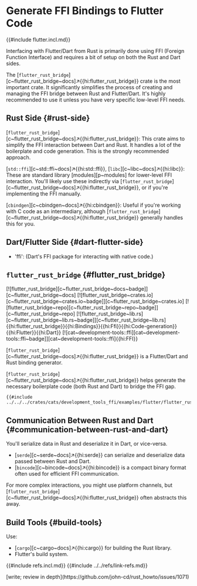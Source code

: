# Generate FFI Bindings to Flutter Code

{{#include flutter.incl.md}}

Interfacing with Flutter/Dart from Rust is primarily done using FFI (Foreign Function Interface) and requires a bit of setup on both the Rust and Dart sides.

The [`flutter_rust_bridge`][c~flutter_rust_bridge~docs]↗{{hi:flutter_rust_bridge}} crate is the most important crate. It significantly simplifies the process of creating and managing the FFI bridge between Rust and Flutter/Dart. It's highly recommended to use it unless you have very specific low-level FFI needs.

## Rust Side {#rust-side}

[`flutter_rust_bridge`][c~flutter_rust_bridge~docs]↗{{hi:flutter_rust_bridge}}: This crate aims to simplify the FFI interaction between Dart and Rust. It handles a lot of the boilerplate and code generation. This is the strongly recommended approach.

[`std::ffi`][c~std::ffi~docs]↗{{hi:std::ffi}}, [`libc`][c~libc~docs]↗{{hi:libc}}: These are standard library [modules][p~modules] for lower-level FFI interaction. You'll likely use these indirectly via [`flutter_rust_bridge`][c~flutter_rust_bridge~docs]↗{{hi:flutter_rust_bridge}}, or if you're implementing the FFI manually.

[`cbindgen`][c~cbindgen~docs]↗{{hi:cbindgen}}: Useful if you're working with C code as an intermediary, although [`flutter_rust_bridge`][c~flutter_rust_bridge~docs]↗{{hi:flutter_rust_bridge}} generally handles this for you.

## Dart/Flutter Side {#dart-flutter-side}

- 'ffi': (Dart's FFI package for interacting with native code.)

## `flutter_rust_bridge` {#flutter_rust_bridge}

[![flutter_rust_bridge][c~flutter_rust_bridge~docs~badge]][c~flutter_rust_bridge~docs] [![flutter_rust_bridge~crates.io][c~flutter_rust_bridge~crates.io~badge]][c~flutter_rust_bridge~crates.io] [![flutter_rust_bridge~repo][c~flutter_rust_bridge~repo~badge]][c~flutter_rust_bridge~repo] [![flutter_rust_bridge~lib.rs][c~flutter_rust_bridge~lib.rs~badge]][c~flutter_rust_bridge~lib.rs]{{hi:flutter_rust_bridge}}{{hi:Bindings}}{{hi:Ffi}}{{hi:Code-generation}}{{hi:Flutter}}{{hi:Dart}} [![cat~development-tools::ffi][cat~development-tools::ffi~badge]][cat~development-tools::ffi]{{hi:FFI}}

[`flutter_rust_bridge`][c~flutter_rust_bridge~docs]↗{{hi:flutter_rust_bridge}} is a Flutter/Dart and Rust binding generator.

[`flutter_rust_bridge`][c~flutter_rust_bridge~docs]↗{{hi:flutter_rust_bridge}} helps generate the necessary boilerplate code (both Rust and Dart) to bridge the FFI gap.

```rust,editable
{{#include ../../../crates/cats/development_tools_ffi/examples/flutter/flutter_rust_bridge.rs:example}}
```

## Communication Between Rust and Dart {#communication-between-rust-and-dart}

You'll serialize data in Rust and deserialize it in Dart, or vice-versa.

- [`serde`][c~serde~docs]↗{{hi:serde}} can serialize and deserialize data passed between Rust and Dart.
- [`bincode`][c~bincode~docs]↗{{hi:bincode}} is a compact binary format often used for efficient FFI communication.

For more complex interactions, you might use platform channels, but [`flutter_rust_bridge`][c~flutter_rust_bridge~docs]↗{{hi:flutter_rust_bridge}} often abstracts this away.

## Build Tools {#build-tools}

Use:

- [`cargo`][c~cargo~docs]↗{{hi:cargo}} for building the Rust library.
- Flutter's build system.

{{#include refs.incl.md}}
{{#include ../../refs/link-refs.md}}

<div class="hidden">
[write; review in depth](https://github.com/john-cd/rust_howto/issues/1071)
</div>
